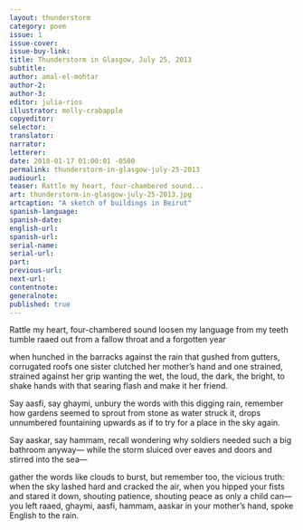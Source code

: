 ```yaml
---
layout: thunderstorm
category: poem
issue: 1
issue-cover:
issue-buy-link:
title: Thunderstorm in Glasgow, July 25, 2013
subtitle:
author: amal-el-mohtar
author-2:
author-3:
editor: julia-rios
illustrator: molly-crabapple
copyeditor:
selector:
translator:
narrator:
letterer:
date: 2018-01-17 01:00:01 -0500
permalink: thunderstorm-in-glasgow-july-25-2013
audiourl:
teaser: Rattle my heart, four-chambered sound...
art: thunderstorm-in-glasgow-july-25-2013.jpg
artcaption: "A sketch of buildings in Beirut"
spanish-language:
spanish-date:
english-url:
spanish-url:
serial-name:
serial-url:
part:
previous-url:
next-url:
contentnote:
generalnote:
published: true
---
```


Rattle my heart, four-chambered sound
loosen my language from my teeth
tumble raaed out from a fallow throat
and a forgotten year

when hunched in the barracks against the rain
that gushed from gutters, corrugated roofs
one sister clutched her mother’s hand
and one strained, strained against her grip
wanting the wet, the loud, the dark, the bright,
to shake hands with that searing flash
and make it her friend.

Say aasfi, say ghaymi,
unbury the words with this digging rain,
remember how gardens seemed to sprout from stone
as water struck it, drops unnumbered
fountaining upwards as if to try
for a place in the sky again.

Say aaskar, say hammam,
recall wondering why soldiers
needed such a big bathroom anyway—
while the storm sluiced over eaves and doors
and stirred into the sea—

gather the words like clouds to burst,
but remember too, the vicious truth:
when the sky lashed hard and cracked the air,
when you hipped your fists and stared it down,
shouting patience, shouting peace
as only a child can—
you left raaed, ghaymi, aasfi, hammam,
aaskar in your mother’s hand,
spoke English to the rain.
